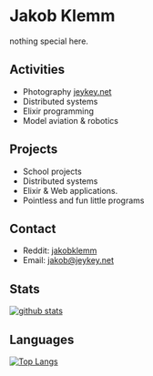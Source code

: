 # Jakob Klemm

nothing special here.

## Activities
- Photography [jeykey.net](https://jeykey.net)
- Distributed systems
- Elixir programming
- Model aviation & robotics

## Projects
- School projects
- Distributed systems
- Elixir & Web applications.
- Pointless and fun little programs

## Contact
- Reddit: [jakobklemm](https://reddit.com/u/jakobklemm)
- Email: [jakob@jeykey.net](mailto:github@jeykey.net)

## Stats

[![github stats](https://github-readme-stats.vercel.app/api?username=jakobklemm&show_icons=true&hide_border=true&count_private=true&theme=dark)](https://github.com/anuraghazra/github-readme-stats)

## Languages

[![Top Langs](https://github-readme-stats.vercel.app/api/top-langs/?username=jakobklemm&show_icons=true&hide_border=true&theme=dark&hide=javascript,html)](https://github.com/anuraghazra/github-readme-stats)
